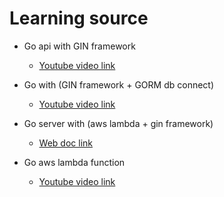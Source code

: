 # Learning source

- Go api with GIN framework
  
  - [Youtube video link](https://youtu.be/bj77B59nkTQ)

- Go with (GIN framework + GORM db connect)
  
  - [Youtube video link](https://youtu.be/lf_kiH_NPvM)

- Go server with (aws lambda + gin framework)
  
  - [Web doc link](https://blog.0x427567.com/how-to-create-a-serverless-api-with-golang-gin-framework-aws-lambda-and-api-gateway-8f16458a0189)

- Go aws lambda function
  
  - [Youtube video link](https://youtu.be/13rnse0zYK8)